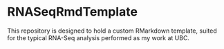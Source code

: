 # RNASeqRmdTemplate
This repository is designed to hold a custom RMarkdown template, suited for the
typical RNA-Seq analysis performed as my work at UBC.
